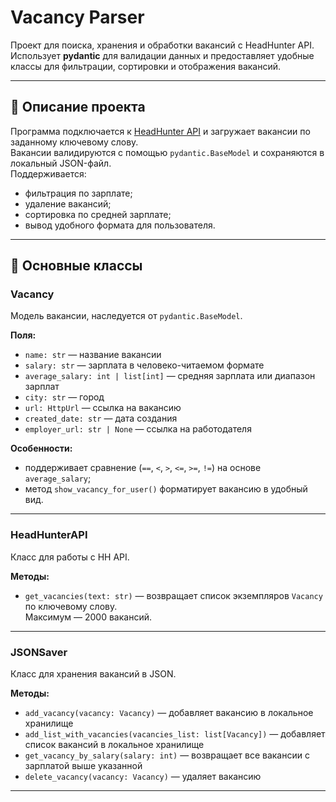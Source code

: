 # Vacancy Parser

Проект для поиска, хранения и обработки вакансий с HeadHunter API.  
Использует **pydantic** для валидации данных и предоставляет удобные классы для фильтрации, сортировки и отображения вакансий.

---

## 📌 Описание проекта

Программа подключается к [HeadHunter API](https://api.hh.ru/) и загружает вакансии по заданному ключевому слову.  
Вакансии валидируются с помощью `pydantic.BaseModel` и сохраняются в локальный JSON-файл.  
Поддерживается:
- фильтрация по зарплате;
- удаление вакансий;
- сортировка по средней зарплате;
- вывод удобного формата для пользователя.

---

## 🔑 Основные классы

### Vacancy
Модель вакансии, наследуется от `pydantic.BaseModel`.

**Поля:**
- `name: str` — название вакансии  
- `salary: str` — зарплата в человеко-читаемом формате  
- `average_salary: int | list[int]` — средняя зарплата или диапазон зарплат  
- `city: str` — город  
- `url: HttpUrl` — ссылка на вакансию  
- `created_date: str` — дата создания  
- `employer_url: str | None` — ссылка на работодателя  

**Особенности:**
- поддерживает сравнение (`==`, `<`, `>`, `<=`, `>=`, `!=`) на основе `average_salary`;
- метод `show_vacancy_for_user()` форматирует вакансию в удобный вид.

---

### HeadHunterAPI
Класс для работы с HH API.

**Методы:**
- `get_vacancies(text: str)` — возвращает список экземпляров `Vacancy` по ключевому слову.  
  Максимум — 2000 вакансий.

---

### JSONSaver
Класс для хранения вакансий в JSON.

**Методы:**
- `add_vacancy(vacancy: Vacancy)` — добавляет вакансию в локальное хранилище  
- `add_list_with_vacancies(vacancies_list: list[Vacancy])` — добавляет список вакансий в локальное хранилище
- `get_vacancy_by_salary(salary: int)` — возвращает все вакансии с зарплатой выше указанной  
- `delete_vacancy(vacancy: Vacancy)` — удаляет вакансию  

---